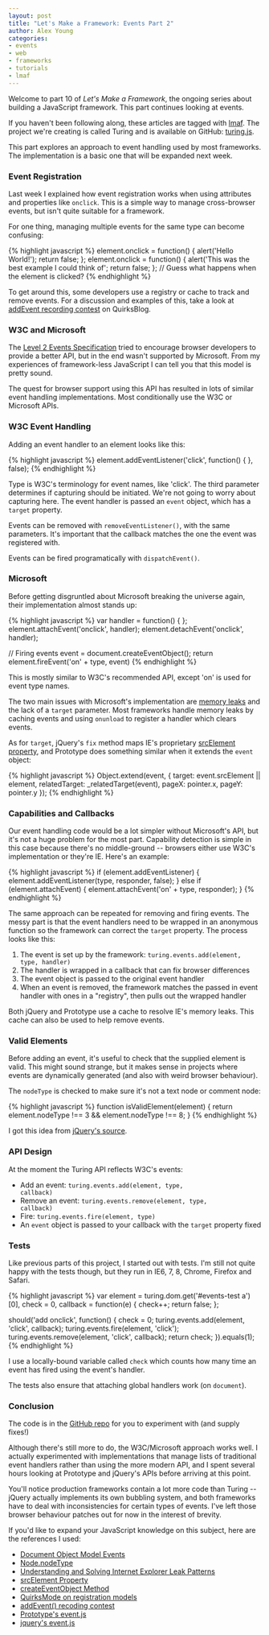 ```yaml
---
layout: post
title: "Let's Make a Framework: Events Part 2"
author: Alex Young
categories: 
- events
- web
- frameworks
- tutorials
- lmaf
---
```


Welcome to part 10 of *Let's Make a Framework*, the ongoing series about building a JavaScript framework. This part continues looking at events.

If you haven't been following along, these articles are tagged with [lmaf](http://dailyjs.com/tags.html#lmaf). The project we're creating is called Turing and is available on GitHub: [turing.js](http://github.com/alexyoung/turing.js/).

This part explores an approach to event handling used by most frameworks. The implementation is a basic one that will be expanded next week.

### Event Registration

Last week I explained how event registration works when using attributes and properties like <code>onclick</code>. This is a simple way to manage cross-browser events, but isn't quite suitable for a framework.

For one thing, managing multiple events for the same type can become confusing:

{% highlight javascript %}
element.onclick = function() { alert('Hello World!'); return false; };
element.onclick = function() { alert('This was the best example I could think of'; return false; };
// Guess what happens when the element is clicked?
{% endhighlight %}

To get around this, some developers use a registry or cache to track and remove events. For a discussion and examples of this, take a look at [addEvent recording contest](http://www.quirksmode.org/blog/archives/2005/09/addevent_recodi.html) on QuirksBlog.

### W3C and Microsoft

The [Level 2 Events Specification](http://www.w3.org/TR/2000/REC-DOM-Level-2-Events-20001113/) tried to encourage browser developers to provide a better API, but in the end wasn't supported by Microsoft. From my experiences of framework-less JavaScript I can tell you that this model is pretty sound.

The quest for browser support using this API has resulted in lots of similar event handling implementations. Most conditionally use the W3C or Microsoft APIs.

### W3C Event Handling

Adding an event handler to an element looks like this:

{% highlight javascript %}
element.addEventListener('click', function() { }, false);
{% endhighlight %}

Type is W3C's terminology for event names, like 'click'. The third parameter determines if capturing should be initiated. We're not going to worry about capturing here. The event handler is passed an <code>event</code> object, which has a <code>target</code> property.

Events can be removed with <code>removeEventListener()</code>, with the same parameters. It's important that the callback matches the one the event was registered with.

Events can be fired programatically with <code>dispatchEvent()</code>.

### Microsoft

Before getting disgruntled about Microsoft breaking the universe again, their implementation almost stands up:

{% highlight javascript %}
var handler = function() { };
element.attachEvent('onclick', handler);
element.detachEvent('onclick', handler);

// Firing events
event = document.createEventObject();
return element.fireEvent('on' + type, event)
{% endhighlight %}

This is mostly similar to W3C's recommended API, except 'on' is used for event type names.

The two main issues with Microsoft's implementation are [memory leaks](http://msdn.microsoft.com/en-us/library/bb250448%28VS.85%29.aspx) and the lack of a <code>target</code> parameter. Most frameworks handle memory leaks by caching events and using <code>onunload</code> to register a handler which clears events.

As for <code>target</code>, jQuery's <code>fix</code> method maps IE's proprietary [srcElement property](http://msdn.microsoft.com/en-us/library/ms534638%28VS.85%29.aspx), and Prototype does something similar when it extends the <code>event</code> object:

{% highlight javascript %}
Object.extend(event, {
  target: event.srcElement || element,
  relatedTarget: _relatedTarget(event),
  pageX: pointer.x,
  pageY: pointer.y
});
{% endhighlight %}

### Capabilities and Callbacks

Our event handling code would be a lot simpler without Microsoft's API, but it's not a huge problem for the most part. Capability detection is simple in this case because there's no middle-ground -- browsers either use W3C's implementation or they're IE. Here's an example:

{% highlight javascript %}
if (element.addEventListener) {
  element.addEventListener(type, responder, false);
} else if (element.attachEvent) {
  element.attachEvent('on' + type, responder);
}
{% endhighlight %}

The same approach can be repeated for removing and firing events. The messy part is that the event handlers need to be wrapped in an anonymous function so the framework can correct the <code>target</code> property. The process looks like this:

1.  The event is set up by the framework: <code>turing.events.add(element, type, handler)</code>
2.  The handler is wrapped in a callback that can fix browser differences
3.  The event object is passed to the original event handler
4.  When an event is removed, the framework matches the passed in event handler with ones in a "registry", then pulls out the wrapped handler

Both jQuery and Prototype use a cache to resolve IE's memory leaks. This cache can also be used to help remove events.

### Valid Elements

Before adding an event, it's useful to check that the supplied element is valid. This might sound strange, but it makes sense in projects where events are dynamically generated (and also with weird browser behaviour).

The <code>nodeType</code> is checked to make sure it's not a text node or comment node:

{% highlight javascript %}
function isValidElement(element) {
  return element.nodeType !== 3 && element.nodeType !== 8;
}
{% endhighlight %}

I got this idea from [jQuery's source](http://github.com/jquery/jquery/blob/master/src/event.js).

### API Design

At the moment the Turing API reflects W3C's events:

-   Add an event: <code>turing.events.add(element, type, callback)</code>
-   Remove an event: <code>turing.events.remove(element, type, callback)</code>
-   Fire: <code>turing.events.fire(element, type)</code>
-   An <code>event</code> object is passed to your callback with the <code>target</code> property fixed

### Tests

Like previous parts of this project, I started out with tests. I'm still not quite happy with the tests though, but they run in IE6, 7, 8, Chrome, Firefox and Safari.

{% highlight javascript %}
var element = turing.dom.get('#events-test a')[0],
    check = 0,
    callback = function(e) { check++; return false; };

should('add onclick', function() {
  check = 0;
  turing.events.add(element, 'click', callback);
  turing.events.fire(element, 'click');
  turing.events.remove(element, 'click', callback);
  return check;
}).equals(1);
{% endhighlight %}

I use a locally-bound variable called <code>check</code> which counts how many time an event has fired using the event's handler.

The tests also ensure that attaching global handlers work (on <code>document</code>).

### Conclusion

The code is in the [GitHub repo](http://github.com/alexyoung/turing.js) for you to experiment with (and supply fixes!)

Although there's still more to do, the W3C/Microsoft approach works well. I actually experimented with implementations that manage lists of traditional event handlers rather than using the more modern API, and I spent several hours looking at Prototype and jQuery's APIs before arriving at this point.

You'll notice production frameworks contain a lot more code than Turing -- jQuery actually implements its own bubbling system, and both frameworks have to deal with inconsistencies for certain types of events. I've left those browser behaviour patches out for now in the interest of brevity.

If you'd like to expand your JavaScript knowledge on this subject, here are the references I used:

-   [Document Object Model Events](http://www.w3.org/TR/2000/REC-DOM-Level-2-Events-20001113/events.html)
-   [Node.nodeType](https://developer.mozilla.org/en/nodeType)
-   [Understanding and Solving Internet Explorer Leak Patterns](http://msdn.microsoft.com/en-us/library/bb250448%28VS.85%29.aspx)
-   [srcElement Property](http://msdn.microsoft.com/en-us/library/ms534638%28VS.85%29.aspx)
-   [createEventObject Method](http://msdn.microsoft.com/en-us/library/ms536390%28VS.85%29.aspx)
-   [QuirksMode on registration models](http://www.quirksmode.org/js/events_advanced.html)
-   [addEvent() recoding contest](http://www.quirksmode.org/blog/archives/2005/09/addevent_recodi.html)
-   [Prototype's event.js](http://github.com/sstephenson/prototype/blob/master/src/dom/event.js)
-   [jquery's event.js](http://github.com/jquery/jquery/blob/master/src/event.js)
